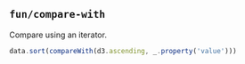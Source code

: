 ## `fun/compare-with`

Compare using an iterator.

``` javascript
data.sort(compareWith(d3.ascending, _.property('value')))
```

